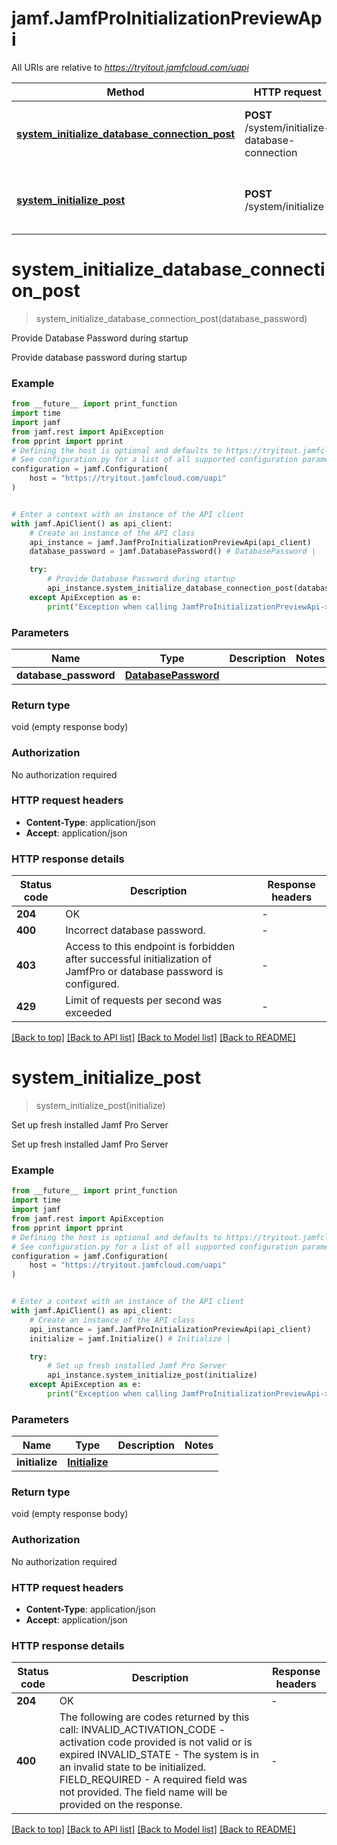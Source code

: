 # jamf.JamfProInitializationPreviewApi

All URIs are relative to *https://tryitout.jamfcloud.com/uapi*

Method | HTTP request | Description
------------- | ------------- | -------------
[**system_initialize_database_connection_post**](JamfProInitializationPreviewApi.md#system_initialize_database_connection_post) | **POST** /system/initialize-database-connection | Provide Database Password during startup 
[**system_initialize_post**](JamfProInitializationPreviewApi.md#system_initialize_post) | **POST** /system/initialize | Set up fresh installed Jamf Pro Server 


# **system_initialize_database_connection_post**
> system_initialize_database_connection_post(database_password)

Provide Database Password during startup 

Provide database password during startup

### Example

```python
from __future__ import print_function
import time
import jamf
from jamf.rest import ApiException
from pprint import pprint
# Defining the host is optional and defaults to https://tryitout.jamfcloud.com/uapi
# See configuration.py for a list of all supported configuration parameters.
configuration = jamf.Configuration(
    host = "https://tryitout.jamfcloud.com/uapi"
)


# Enter a context with an instance of the API client
with jamf.ApiClient() as api_client:
    # Create an instance of the API class
    api_instance = jamf.JamfProInitializationPreviewApi(api_client)
    database_password = jamf.DatabasePassword() # DatabasePassword | 

    try:
        # Provide Database Password during startup 
        api_instance.system_initialize_database_connection_post(database_password)
    except ApiException as e:
        print("Exception when calling JamfProInitializationPreviewApi->system_initialize_database_connection_post: %s\n" % e)
```

### Parameters

Name | Type | Description  | Notes
------------- | ------------- | ------------- | -------------
 **database_password** | [**DatabasePassword**](DatabasePassword.md)|  | 

### Return type

void (empty response body)

### Authorization

No authorization required

### HTTP request headers

 - **Content-Type**: application/json
 - **Accept**: application/json

### HTTP response details
| Status code | Description | Response headers |
|-------------|-------------|------------------|
**204** | OK |  -  |
**400** | Incorrect database password. |  -  |
**403** | Access to this endpoint is forbidden after successful initialization of JamfPro or database password is configured. |  -  |
**429** | Limit of requests per second was exceeded |  -  |

[[Back to top]](#) [[Back to API list]](../README.md#documentation-for-api-endpoints) [[Back to Model list]](../README.md#documentation-for-models) [[Back to README]](../README.md)

# **system_initialize_post**
> system_initialize_post(initialize)

Set up fresh installed Jamf Pro Server 

Set up fresh installed Jamf Pro Server 

### Example

```python
from __future__ import print_function
import time
import jamf
from jamf.rest import ApiException
from pprint import pprint
# Defining the host is optional and defaults to https://tryitout.jamfcloud.com/uapi
# See configuration.py for a list of all supported configuration parameters.
configuration = jamf.Configuration(
    host = "https://tryitout.jamfcloud.com/uapi"
)


# Enter a context with an instance of the API client
with jamf.ApiClient() as api_client:
    # Create an instance of the API class
    api_instance = jamf.JamfProInitializationPreviewApi(api_client)
    initialize = jamf.Initialize() # Initialize | 

    try:
        # Set up fresh installed Jamf Pro Server 
        api_instance.system_initialize_post(initialize)
    except ApiException as e:
        print("Exception when calling JamfProInitializationPreviewApi->system_initialize_post: %s\n" % e)
```

### Parameters

Name | Type | Description  | Notes
------------- | ------------- | ------------- | -------------
 **initialize** | [**Initialize**](Initialize.md)|  | 

### Return type

void (empty response body)

### Authorization

No authorization required

### HTTP request headers

 - **Content-Type**: application/json
 - **Accept**: application/json

### HTTP response details
| Status code | Description | Response headers |
|-------------|-------------|------------------|
**204** | OK |  -  |
**400** | The following are codes returned by this call: INVALID_ACTIVATION_CODE - activation code provided is not valid or is expired INVALID_STATE - The system is in an invalid state to be initialized. FIELD_REQUIRED - A required field was not provided.  The field name will be provided on the response.  |  -  |

[[Back to top]](#) [[Back to API list]](../README.md#documentation-for-api-endpoints) [[Back to Model list]](../README.md#documentation-for-models) [[Back to README]](../README.md)

